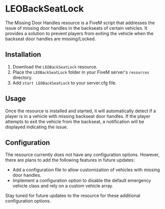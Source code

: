 # LEOBackSeatLock

The Missing Door Handles resource is a FiveM script that addresses the issue of missing door handles in the backseats of certain vehicles. It provides a solution to prevent players from exiting the vehicle when the backseat door handles are missing/Locked.

## Installation

1. Download the `LEOBackSeatLock` resource.
2. Place the `LEOBackSeatLock` folder in your FiveM server's `resources` directory.
3. Add `start LEOBackSeatLock` to your server.cfg file.

## Usage

Once the resource is installed and started, it will automatically detect if a player is in a vehicle with missing backseat door handles. If the player attempts to exit the vehicle from the backseat, a notification will be displayed indicating the issue.

## Configuration

The resource currently does not have any configuration options. However, there are plans to add the following features in future updates:

- Add a configuration file to allow customization of vehicles with missing door handles.
- Implement a configuration option to disable the default emergency vehicle class and rely on a custom vehicle array.

Stay tuned for future updates to the resource for these additional configuration options.
